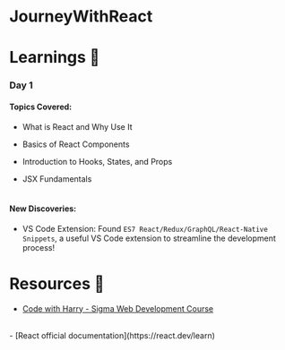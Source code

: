 # JourneyWithReact

# Learnings 📖
### Day 1
#### Topics Covered:

- What is React and Why Use It

- Basics of React Components

- Introduction to Hooks, States, and Props
- JSX Fundamentals
<br> <br>

#### New Discoveries:

- VS Code Extension: Found `ES7 React/Redux/GraphQL/React-Native Snippets`, a useful VS Code extension to streamline the development process!

# Resources 📌
 - [Code with Harry - Sigma Web Development Course](https://www.youtube.com/watch?v=bio2eP5YXyw&list=PLu0W_9lII9agq5TrH9XLIKQvv0iaF2X3w&index=108)
<br> 
- [React official documentation](https://react.dev/learn) 